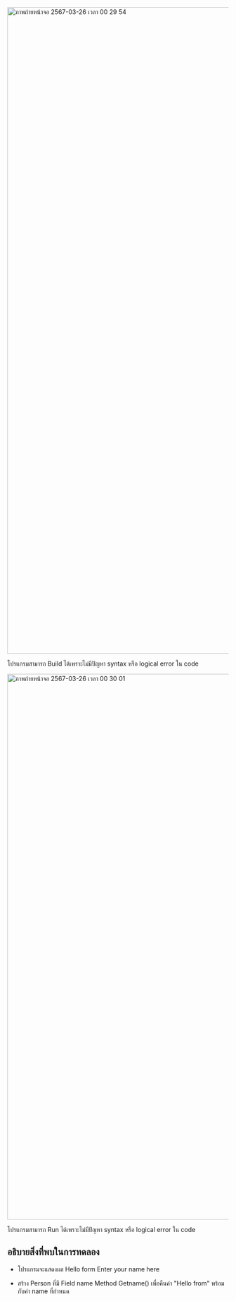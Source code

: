 <img width="1470" alt="ภาพถ่ายหน้าจอ 2567-03-26 เวลา 00 29 54" src="https://github.com/omelaweng/03376836-OOP-2566-Lab-06/assets/144561325/c2c7c5e3-2525-4214-9287-7477b7c11637">

โปรแกรมสามารถ Build ได้เพราะไม่มีปัญหา syntax หรือ logical error ใน code


<img width="1241" alt="ภาพถ่ายหน้าจอ 2567-03-26 เวลา 00 30 01" src="https://github.com/omelaweng/03376836-OOP-2566-Lab-06/assets/144561325/737b1ccc-66ac-45c4-a826-4fc202a1d273">

โปรแกรมสามารถ Run ได้เพราะไม่มีปัญหา syntax หรือ logical error ใน code

## อธิบายสิ่งที่พบในการทดลอง

- โปรแกรมจะแสดงผล Hello form Enter your name here 

 - สร้าง Person ที่มี Field name Method Getname() เพื่อคืนค่า "Hello from"        พร้อมกับค่า name ที่กำหนด
